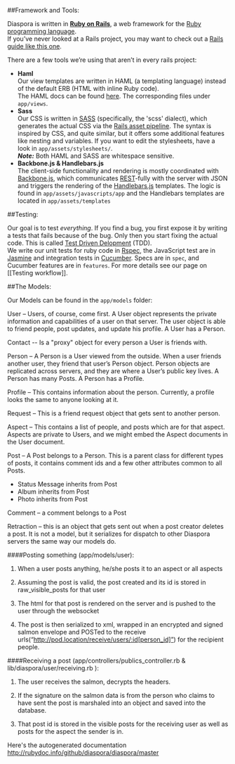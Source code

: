 ##Framework and Tools:

Diaspora is written in **[Ruby on Rails][ror]**, a web framework for the [Ruby programming language][ruby].  
If you’ve never looked at a Rails project, you may want to check out a [Rails guide like this one][ror-getting-started].

There are a few tools we’re using that aren’t in every rails project: 

* **Haml**  
  Our view templates are written in HAML (a templating language) instead of the default ERB (HTML with inline Ruby code).  
  The HAML docs can be found [here][haml]. The corresponding files under `app/views`.
* **Sass**  
  Our CSS is written in [SASS] (specifically, the 'scss' dialect), which generates the actual CSS 
  via the [Rails asset pipeline][asset-pipeline].
  The syntax is inspired by CSS, and quite similar, but it offers some additional features like nesting and variables.
  If you want to edit the stylesheets, have a look in `app/assets/stylesheets/`.  
  ***Note:*** Both HAML and SASS are whitespace sensitive.
* **Backbone.js & Handlebars.js**  
  The client-side functionality and rendering is mostly coordinated with [Backbone.js][backbone], 
  which communicates [REST]-fully with the server with JSON and triggers the rendering of the 
  [Handlebars.js][handlebars] templates. The logic is found in `app/assets/javascripts/app` and the Handlebars
  templates are located in `app/assets/templates`

[ruby]: http://www.ruby-lang.org
[ror]: http://rubyonrails.org/
[ror-getting-started]: http://guides.rubyonrails.org/getting_started.html
[asset-pipeline]: http://guides.rubyonrails.org/asset_pipeline.html
[haml]: http://haml-lang.com/docs.html
[sass]: http://sass-lang.com/docs.html
[backbone]: http://documentcloud.github.com/backbone/
[rest]: https://en.wikipedia.org/wiki/Representational_state_transfer
[handlebars]: http://handlebarsjs.com/

##Testing:

Our goal is to test *everything*. If you find a bug, you first expose it by writing a tests that fails because of the bug. Only then you start fixing the actual code. This is called [Test Driven Delopment][tdd] (TDD).  
We write our unit tests for ruby code in [Rspec], the JavaScript test are in [Jasmine] and integration tests in [Cucumber]. Specs are in `spec`, and Cucumber features are in `features`. For more details see our page on [[Testing workflow]].

[tdd]: https://en.wikipedia.org/wiki/Test-driven_development
[rspec]: http://blog.davidchelimsky.net/2007/05/14/an-introduction-to-rspec-part-i/
[jasmine]: http://pivotal.github.com/jasmine/
[cucumber]: http://rubylearning.com/blog/2010/10/05/outside-in-development/

##The Models:

Our Models can be found in the `app/models` folder:

User – Users, of course, come first.   A User object represents the private information and capabilities of a user on that server.  The user object is able to friend people, post updates, and update his profile.  A User has a Person.

Contact -- Is a "proxy" object for every person a User is friends with.

Person – A Person is a User viewed from the outside.  When a user friends another user, they friend that user’s Person object.  Person objects are replicated across servers, and they are where a User’s public key lives.  A Person has many Posts.  A Person has a Profile.

Profile – This contains information about the person. Currently, a profile looks the same to anyone looking at it.

Request – This is a friend request object that gets sent to another person.

Aspect – This contains a list of people, and posts which are for that aspect.  Aspects are private to Users, and we might embed the Aspect documents in the User document.

Post – A Post belongs to a Person.  This is a parent class for different types of posts, it contains comment ids and a few other attributes common to all Posts.

- Status Message inherits from Post
- Album inherits from Post
- Photo inherits from Post

Comment – a comment belongs to a Post

Retraction – this is an object that gets sent out when a post creator deletes a post.  It is not a model, but it serializes for dispatch to other Diaspora servers the same way our models do.


####Posting something (app/models/user):

1) When a user posts anything, he/she posts it to an aspect or all aspects

2) Assuming the post is valid, the post created and its id is stored in raw_visible_posts for that user

3) The html for that post is rendered on the server and is pushed to the user through the websocket

4) The post is then serialized to xml, wrapped in an encrypted and signed salmon envelope and POSTed to the receive urls(“http://pod.location/receive/users/:id[person_id]”) for the recipient people.
  
####Receiving a post (app/controllers/publics_controller.rb & lib/diaspora/user/receiving.rb ):

1) The user receives the salmon, decrypts the headers.

2) If the signature on the salmon data is from the person who claims to have sent the post is marshaled into an object and saved into the database.

3) That post id is stored in the visible posts for the receiving user as well as posts for the aspect the sender is in.


Here's the autogenerated documentation  http://rubydoc.info/github/diaspora/diaspora/master

